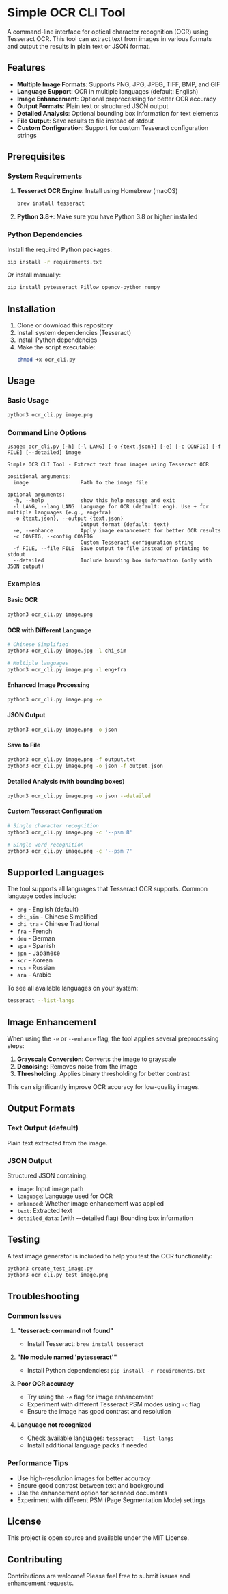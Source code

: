 # Simple OCR CLI Tool

A command-line interface for optical character recognition (OCR) using Tesseract OCR. This tool can extract text from images in various formats and output the results in plain text or JSON format.

## Features

- **Multiple Image Formats**: Supports PNG, JPG, JPEG, TIFF, BMP, and GIF
- **Language Support**: OCR in multiple languages (default: English)
- **Image Enhancement**: Optional preprocessing for better OCR accuracy
- **Output Formats**: Plain text or structured JSON output
- **Detailed Analysis**: Optional bounding box information for text elements
- **File Output**: Save results to file instead of stdout
- **Custom Configuration**: Support for custom Tesseract configuration strings

## Prerequisites

### System Requirements

1. **Tesseract OCR Engine**: Install using Homebrew (macOS)
   ```bash
   brew install tesseract
   ```

2. **Python 3.8+**: Make sure you have Python 3.8 or higher installed

### Python Dependencies

Install the required Python packages:

```bash
pip install -r requirements.txt
```

Or install manually:

```bash
pip install pytesseract Pillow opencv-python numpy
```

## Installation

1. Clone or download this repository
2. Install system dependencies (Tesseract)
3. Install Python dependencies
4. Make the script executable:
   ```bash
   chmod +x ocr_cli.py
   ```

## Usage

### Basic Usage

```bash
python3 ocr_cli.py image.png
```

### Command Line Options

```
usage: ocr_cli.py [-h] [-l LANG] [-o {text,json}] [-e] [-c CONFIG] [-f FILE] [--detailed] image

Simple OCR CLI Tool - Extract text from images using Tesseract OCR

positional arguments:
  image                 Path to the image file

optional arguments:
  -h, --help            show this help message and exit
  -l LANG, --lang LANG  Language for OCR (default: eng). Use + for multiple languages (e.g., eng+fra)
  -o {text,json}, --output {text,json}
                        Output format (default: text)
  -e, --enhance         Apply image enhancement for better OCR results
  -c CONFIG, --config CONFIG
                        Custom Tesseract configuration string
  -f FILE, --file FILE  Save output to file instead of printing to stdout
  --detailed            Include bounding box information (only with JSON output)
```

### Examples

#### Basic OCR
```bash
python3 ocr_cli.py image.png
```

#### OCR with Different Language
```bash
# Chinese Simplified
python3 ocr_cli.py image.jpg -l chi_sim

# Multiple languages
python3 ocr_cli.py image.png -l eng+fra
```

#### Enhanced Image Processing
```bash
python3 ocr_cli.py image.png -e
```

#### JSON Output
```bash
python3 ocr_cli.py image.png -o json
```

#### Save to File
```bash
python3 ocr_cli.py image.png -f output.txt
python3 ocr_cli.py image.png -o json -f output.json
```

#### Detailed Analysis (with bounding boxes)
```bash
python3 ocr_cli.py image.png -o json --detailed
```

#### Custom Tesseract Configuration
```bash
# Single character recognition
python3 ocr_cli.py image.png -c '--psm 8'

# Single word recognition
python3 ocr_cli.py image.png -c '--psm 7'
```

## Supported Languages

The tool supports all languages that Tesseract OCR supports. Common language codes include:

- `eng` - English (default)
- `chi_sim` - Chinese Simplified
- `chi_tra` - Chinese Traditional
- `fra` - French
- `deu` - German
- `spa` - Spanish
- `jpn` - Japanese
- `kor` - Korean
- `rus` - Russian
- `ara` - Arabic

To see all available languages on your system:
```bash
tesseract --list-langs
```

## Image Enhancement

When using the `-e` or `--enhance` flag, the tool applies several preprocessing steps:

1. **Grayscale Conversion**: Converts the image to grayscale
2. **Denoising**: Removes noise from the image
3. **Thresholding**: Applies binary thresholding for better contrast

This can significantly improve OCR accuracy for low-quality images.

## Output Formats

### Text Output (default)
Plain text extracted from the image.

### JSON Output
Structured JSON containing:
- `image`: Input image path
- `language`: Language used for OCR
- `enhanced`: Whether image enhancement was applied
- `text`: Extracted text
- `detailed_data`: (with --detailed flag) Bounding box information

## Testing

A test image generator is included to help you test the OCR functionality:

```bash
python3 create_test_image.py
python3 ocr_cli.py test_image.png
```

## Troubleshooting

### Common Issues

1. **"tesseract: command not found"**
   - Install Tesseract: `brew install tesseract`

2. **"No module named 'pytesseract'"**
   - Install Python dependencies: `pip install -r requirements.txt`

3. **Poor OCR accuracy**
   - Try using the `-e` flag for image enhancement
   - Experiment with different Tesseract PSM modes using `-c` flag
   - Ensure the image has good contrast and resolution

4. **Language not recognized**
   - Check available languages: `tesseract --list-langs`
   - Install additional language packs if needed

### Performance Tips

- Use high-resolution images for better accuracy
- Ensure good contrast between text and background
- Use the enhancement option for scanned documents
- Experiment with different PSM (Page Segmentation Mode) settings

## License

This project is open source and available under the MIT License.

## Contributing

Contributions are welcome! Please feel free to submit issues and enhancement requests.
